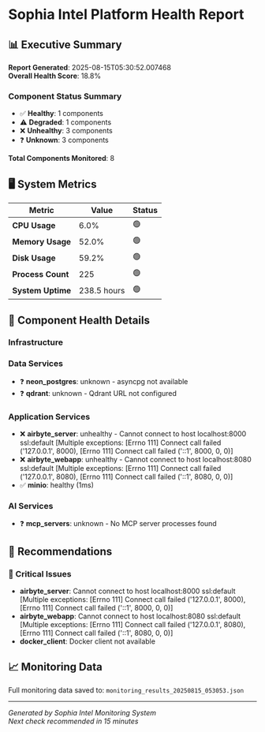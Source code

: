 # Sophia Intel Platform Health Report

## 📊 Executive Summary

**Report Generated**: 2025-08-15T05:30:52.007468  
**Overall Health Score**: 18.8%  

### Component Status Summary
- ✅ **Healthy**: 1 components
- ⚠️ **Degraded**: 1 components  
- ❌ **Unhealthy**: 3 components
- ❓ **Unknown**: 3 components

**Total Components Monitored**: 8

## 🖥️ System Metrics

| Metric | Value | Status |
|--------|-------|--------|
| **CPU Usage** | 6.0% | 🟢 |
| **Memory Usage** | 52.0% | 🟢 |
| **Disk Usage** | 59.2% | 🟢 |
| **Process Count** | 225 | 🟢 |
| **System Uptime** | 238.5 hours | 🟢 |

## 🔧 Component Health Details

### Infrastructure


### Data Services

- ❓ **neon_postgres**: unknown - asyncpg not available
- ❓ **qdrant**: unknown - Qdrant URL not configured

### Application Services

- ❌ **airbyte_server**: unhealthy - Cannot connect to host localhost:8000 ssl:default [Multiple exceptions: [Errno 111] Connect call failed ('127.0.0.1', 8000), [Errno 111] Connect call failed ('::1', 8000, 0, 0)]
- ❌ **airbyte_webapp**: unhealthy - Cannot connect to host localhost:8080 ssl:default [Multiple exceptions: [Errno 111] Connect call failed ('127.0.0.1', 8080), [Errno 111] Connect call failed ('::1', 8080, 0, 0)]
- ✅ **minio**: healthy (1ms)

### AI Services

- ❓ **mcp_servers**: unknown - No MCP server processes found

## 🎯 Recommendations

### 🚨 Critical Issues

- **airbyte_server**: Cannot connect to host localhost:8000 ssl:default [Multiple exceptions: [Errno 111] Connect call failed ('127.0.0.1', 8000), [Errno 111] Connect call failed ('::1', 8000, 0, 0)]
- **airbyte_webapp**: Cannot connect to host localhost:8080 ssl:default [Multiple exceptions: [Errno 111] Connect call failed ('127.0.0.1', 8080), [Errno 111] Connect call failed ('::1', 8080, 0, 0)]
- **docker_client**: Docker client not available


## 📈 Monitoring Data

Full monitoring data saved to: `monitoring_results_20250815_053053.json`

---
*Generated by Sophia Intel Monitoring System*  
*Next check recommended in 15 minutes*
